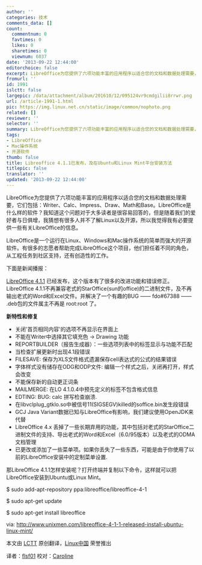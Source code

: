 ```yaml
---
author: ''
categories: 技术
comments_data: []
count:
  commentnum: 0
  favtimes: 0
  likes: 0
  sharetimes: 0
  viewnum: 6037
date: '2013-09-22 12:44:00'
editorchoice: false
excerpt: LibreOffice为您提供了六项功能丰富的应用程序以适合您的文档和数据处理需要，它们包括：Writer、Calc、Impress、Draw、Math和Base。LibreOffice是什么样的软件？我知道这个问题对于大多读者是很容易回答的，但是随  ...
fromurl: ''
id: 1991
islctt: false
largepic: /data/attachment/album/201610/12/095124vr9cmdgilii8rrwr.png
url: /article-1991-1.html
pic: https://img.linux.net.cn/static/image/common/nophoto.png
related: []
reviewer: ''
selector: ''
summary: LibreOffice为您提供了六项功能丰富的应用程序以适合您的文档和数据处理需要，它们包括：Writer、Calc、Impress、Draw、Math和Base。LibreOffice是什么样的软件？我知道这个问题对于大多读者是很容易回答的，但是随  ...
tags:
- LibreOffice
- Mac操作系统
- 开源软件
thumb: false
title: Libreoffice 4.1.1已发布，及在Ubuntu和Linux Mint平台安装方法
titlepic: false
translator: ''
updated: '2013-09-22 12:44:00'
---
```


LibreOffice为您提供了六项功能丰富的应用程序以适合您的文档和数据处理需要，它们包括：Writer、Calc、Impress、Draw、Math和Base。LibreOffice是什么样的软件？我知道这个问题对于大多读者是很容易回答的，但是随着我们的爱好者与日俱增，我猜想有很多人并不了解Linux以及开源，所以我觉得我有必要提供一些有关LibreOffice的信息。


LibreOffice是一个运行在Linux、Windows和Mac操作系统的简单而强大的开源软件。有很多的志愿者帮助完成LibreOffice这个项目，他们担任着不同的角色，从工程任务到社区支持，还有创造性的工作。


下面是新闻播报：


[LibreOffice 4.1.1](http://www.libreoffice.org/download/release-notes/) 已经发布，这个版本有了很多的改进功能和错误修正。LibreOffice 4.1.1不再兼容老式的StarOffice(sun的office)的二进制文件，及不再输出老式的Word和Excel文件。并解决了一个有趣的BUG —— fdo#67388 —— .deb包的文件属主不再是 root:root 了。


**新特性和修复**


* 关闭'首页相同内容'的选项不再显示在界面上
* 不能在Writer中选择其它填充色 -> Drawing 功能
* REPORTBUILDER（报告生成器）：一些选项列表中的标签显示与功能不匹配
* 当检查扩展更新时出现4.1段错误
* FILESAVE: 保存为XLS文件格式遗漏保存cell表达式的公式的结果错误
* 字体样式没有储存在ODG和ODP文件: 编辑一个样式之后，关闭再打开，样式会改变
* 不能保存新的自动更正词条
* MAILMERGE: 在LO 4.1.0.4中预先定义的标签不包含格式信息
* EDTING: BUG: calc 拼写检查崩溃.
* 在libvclplug\_gtklo.so中被信号11(SIGSEGV)killed的soffice.bin发生段错误
* GCJ Java Variant数据已知与LibreOffice有影响，我们建议使用OpenJDK来代替
* LibreOffice 4.x 丢掉了一些长期弃用的功能，其中包括对老式的StarOffice二进制文件的支持、导出老式的Word和Excel（6.0/95版本）以及老式的ODMA文档管理
* 已更改或添加了一些菜单项。如果你丢失了一些东西，可能是由于你使用了以前的LibreOffice安装中的定制菜单设置.


那LibreOffice 4.1.1怎样安装呢？打开终端并复制以下命令，这样就可以把LibreOffice安装到Ubuntu或Linux Mint。


 


$ sudo add-apt-repository ppa:libreoffice/libreoffice-4-1 


$ sudo apt-get update


$ sudo apt-get install libreoffice


 


via: <http://www.unixmen.com/libreoffice-4-1-1-released-install-ubuntu-linux-mint/>


本文由 [LCTT](https://github.com/LCTT/TranslateProject) 原创翻译，[Linux中国](http://linux.cn/portal.php) 荣誉推出


译者：[flsf01](http://linux.cn/space/flsf01) 校对：[Caroline](http://linux.cn/space/14763)